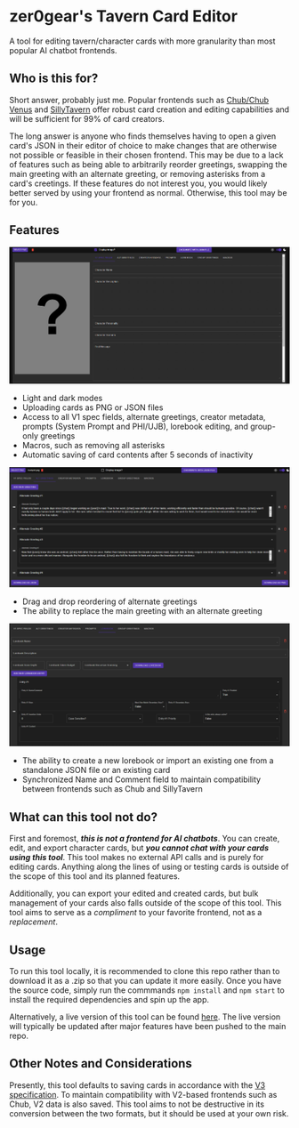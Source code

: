 # zer0gear's Tavern Card Editor
A tool for editing tavern/character cards with more granularity than most popular AI chatbot frontends.

## Who is this for?
Short answer, probably just me. Popular frontends such as [Chub/Chub Venus](https://chub.ai/) and [SillyTavern](https://sillytavern.app/) offer robust card creation and editing capabilities and will be sufficient for 99% of card creators.

The long answer is anyone who finds themselves having to open a given card's JSON in their editor of choice to make changes that are otherwise not possible or feasible in their chosen frontend. This may be due to a lack of features such as being able to arbitrarily reorder greetings, swapping the main greeting with an alternate greeting, or removing asterisks from a card's creetings. If these features do not interest you, you would likely better served by using your frontend as normal. Otherwise, this tool may be for you.

## Features

![A screenshot showing the main page of the app](./screenshots/main_page.png)
* Light and dark modes
* Uploading cards as PNG or JSON files
* Access to all V1 spec fields, alternate greetings, creator metadata, prompts (System Prompt and PHI/UJB), lorebook editing, and group-only greetings
* Macros, such as removing all asterisks
* Automatic saving of card contents after 5 seconds of inactivity

![A screenshot showing the alternate greetings page of the app](./screenshots/alt_greetings.png)
* Drag and drop reordering of alternate greetings
* The ability to replace the main greeting with an alternate greeting

![A screenshot showing the lorebook page of the app](/screenshots/lorebook_page.png)
* The ability to create a new lorebook or import an existing one from a standalone JSON file or an existing card
* Synchronized Name and Comment field to maintain compatibility between frontends such as Chub and SillyTavern

## What can this tool not do?
First and foremost, ***this is not a frontend for AI chatbots***. You can create, edit, and export character cards, but ***you cannot chat with your cards using this tool***. This tool makes no external API calls and is purely for editing cards. Anything along the lines of using or testing cards is outside of the scope of this tool and its planned features.

Additionally, you can export your edited and created cards, but bulk management of your cards also falls outside of the scope of this tool. This tool aims to serve as a *compliment* to your favorite frontend, not as a *replacement*.

## Usage
To run this tool locally, it is recommended to clone this repo rather than to download it as a .zip so that you can update it more easily. Once you have the source code, simply run the commmands `npm install` and `npm start` to install the required dependencies and spin up the app.

Alternatively, a live version of this tool can be found [here](https://zer0thgear.github.io/character-card-editor). The live version will typically be updated after major features have been pushed to the main repo.

## Other Notes and Considerations
Presently, this tool defaults to saving cards in accordance with the [V3 specification](https://github.com/kwaroran/character-card-spec-v3/tree/main). To maintain compatibility with V2-based frontends such as Chub, V2 data is also saved. This tool aims to not be destructive in its conversion between the two formats, but it should be used at your own risk.